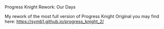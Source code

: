 Progress Knight Rework: Our Days

My rework of the most full version of Progress Knight
Original you may find here: https://symb1.github.io/progress_knight_2/

